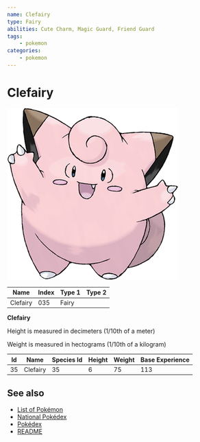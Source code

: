 ```yaml
---
name: Clefairy
type: Fairy
abilities: Cute Charm, Magic Guard, Friend Guard
tags:
    - pokemon
categories:
    - pokemon
---
```


# Clefairy


![Clefairy](images/035.png)

| **Name** | **Index** | **Type 1** | **Type 2** |
|----|----|----|----|
| Clefairy | 035 | Fairy  |  |

**Clefairy** 


Height is measured in decimeters (1/10th of a meter)

Weight is measured in hectograms (1/10th of a kilogram)

| **Id** | **Name** | **Species Id** | **Height** | **Weight** | **Base Experience** |
|--------|----------|----------------|------------|------------|---------------------|
| 35 | Clefairy | 35 | 6 | 75 | 113 |


## See also

- [List of Pokémon](../pokemon.md)
- [National Pokédex](../national_pokedex.md)
- [Pokédex](../pokedex.md)
- [README](../README.md)
